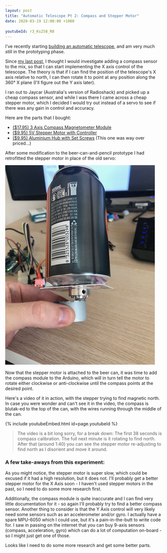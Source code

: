 ```yaml
---
layout: post
title: "Automatic Telescope Pt 2: Compass and Stepper Motor"
date: 2020-03-19 12:00:00 +1000

youtubeId: r3_Ks2S8_R8
---
```


I've recently starting [building an automatic telescope](/2020/03/18/building-an-automatic-telescope.html),
and am very much still in the prototyping phase.

Since [my last post](/2020/03/18/building-an-automatic-telescope.html), I thought I would investigate
adding a compass sensor to the mix, so that I can start implementing the X axis control of the telescope.
The theory is that if I can find the position of the telescope's X axis relative to north, I can then
rotate it to point at any position along the 360&deg; X plane (I'll figure out the Y axis later).

I ran out to Jaycar (Australia's version of Radioshack) and picked up a cheap compass sensor, and while
I was there I came across a cheap stepper motor, which I decided I would try out instead of a servo to see
if there was any gain in control and accuracy.

Here are the parts that I bought:
- [($17.95) 3 Axis Compass Magnetometer Module](https://www.jaycar.com.au/arduino-compatible-3-axis-compass-magnetometer-module/p/XC4496)
- [($9.95) 5V Stepper Motor with Controller](https://www.jaycar.com.au/arduino-compatible-5v-stepper-motor-with-controller/p/XC4458)
- [($9.95) Aluminium Hub with Set Screws](https://www.jaycar.com.au/aluminium-hub-with-set-screws/p/YG2784) (This one was way over priced...)

After some modification to the beer-can-and-pencil prototype I had retrofitted the stepper motor in place of the old servo:

![Stepper Motor Beer Can][stepper_beer_can]

Now that the stepper motor is attached to the beer can, it was time to add the compass module to the Arduino,
which will in turn tell the motor to rotate either clockwise or anti-clockwise until the compass points
at the desired point.

Here's a video of it in action, with the stepper trying to find magnetic north.
In case you were wonder and can't see it in the video, the compass is blutak-ed to the top of the can,
with the wires running through the middle of the can.

{% include youtubeEmbed.html id=page.youtubeId %}

> The video is a bit long sorry, for a break down: The first 38 seconds is compass calibration.
The full next minute is it rotating to find north.
After that (around 1:40) you can see the stepper motor re-adjusting to find north as I disorient and move it around.

### A few take-aways from this experiment:

As you might notice, the stepper motor is super slow, which could be excused if it had a high resolution,
but it does not. I'll probably get a better stepper motor for the X Axis soon - I haven't used stepper
motors in the past, so I need to do some more research first.

Additionally, the compass module is quite inaccurate and I can find very little documentation for it - so again I'll probably try to find a better compass sensor. Another thing to consider is that the Y Axis control will very likely need some sensors such as an accelerometer and/or gyro. I actually
have a spare MPU-6050 which I could use, but it's a pain-in-the-butt to write code for.
I saw in passing on the internet that you can buy 9-axis sensors (compass, acceleration, gyro)
which can do a lot of computation on-board - so I might just get one of those.


Looks like I need to do some more research and get some better parts.


[stepper_beer_can]: /assets/img/2020-03-19-stepper-beer-can.jpg "Stepper Motor Beer Can"
